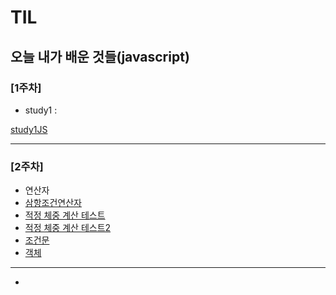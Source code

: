 # TIL
오늘 내가 배운 것들(javascript)   
---------------------------------------
### [1주차]
- study1 : 

[study1JS](StudyJS1.html)

---------------------------------------
### [2주차]
- 연산자
- [삼항조건연산자](삼항조건연산자.md)
- [적정 체중 계산 테스트](적정체중테스트.md)
- [적정 체중 계산 테스트2](적정체중테스트2.md)
- [조건문](조건문.md)
- [객체](객체.md)
---------------------------------------
- 
